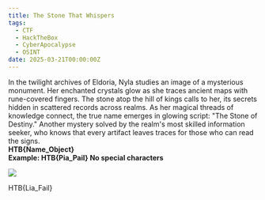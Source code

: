 ```yaml
---
title: The Stone That Whispers
tags:
  - CTF
  - HackTheBox
  - CyberApocalypse
  - OSINT
date: 2025-03-21T00:00:00Z
---
```

In the twilight archives of Eldoria, Nyla studies an image of a mysterious monument. Her enchanted crystals glow as she traces ancient maps with rune-covered fingers. The stone atop the hill of kings calls to her, its secrets hidden in scattered records across realms. As her magical threads of knowledge connect, the true name emerges in glowing script: "The Stone of Destiny." Another mystery solved by the realm's most skilled information seeker, who knows that every artifact leaves traces for those who can read the signs.  
**HTB{Name_Object}  
Example: HTB{Pia_Pail} No special characters**

![](Pasted%20image%2020250321220901.png)

HTB{Lia_Fail}